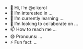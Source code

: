 - 👋 Hi, I’m @olkorol
- 👀 I’m interested in ...
- 🌱 I’m currently learning ...
- 💞️ I’m looking to collaborate on ...
- 📫 How to reach me ...
- 😄 Pronouns: ...
- ⚡ Fun fact: ...

<!---
olkorol/olkorol is a ✨ special ✨ repository because its `README.md` (this file) appears on your GitHub profile.
You can click the Preview link to take a look at your changes.
--->
